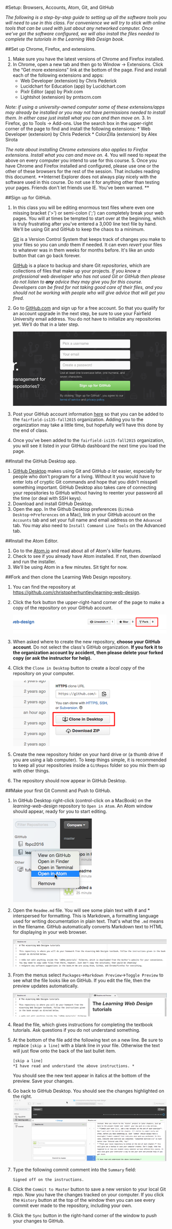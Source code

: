 #Setup: Browsers, Accounts, Atom, Git, and GitHub

*The following is a step-by-step guide to setting up all the software tools you will need to use in this class. For convenience we will try to stick with online tools that can be used with just about any networked computer. Once we’ve got the software configured, we will also install the files needed to complete the tutorials in the Learning Web Design book.*

##Set up Chrome, Firefox, and extensions.

1. Make sure you have the latest versions of Chrome and Firefox installed.
2. In Chrome, open a new tab and then go to Window → Extensions. Click the “Get more extensions” link at the bottom of the page. Find and install each of the following extensions and apps:
    * Web Developer (extension) by Chris Pederick
    * Lucidchart for Education (app) by Lucidchart.com
    * Pixlr Editor (app) by Pixlr.com
    * Lightshot (extension) by prntscrn.com

 *Note: if using a university-owned computer some of these extensions/apps may already be installed or you may not have permissions needed to install them. In either case just install what you can and then move on.*
3. In Firefox, go to Tools → Add-ons. Use the search box in the upper-right corner of the page to find and install the following extensions:
    * Web Developer (extension) by Chris Pederick
    * ColorZilla (extension) by Alex Sirota

 *The note about installing Chrome extensions also applies to Firefox extensions. Install what you can and move on.*
4. You will need to repeat the above on every computer you intend to use for this course.
5. Once you have Chrome and Firefox installed and configured, please use one or the other of these browsers for the rest of the session. That includes reading this document. **Internet Explorer does not always play nicely with the software used in this course. Do not use it for anything other than testing your pages. Friends don't let friends use IE. You've been warned. ** 

##Sign up for GitHub.
1. In this class you will be editing enormous text files where even one missing bracket ('>') or semi-colon (';') can completely break your web pages. You will at times be tempted to start over at the beginning, which is truly frustrating after you've entered a 3,000 line text file by hand. We'll be using Git and GitHub to keep the chaos to a minimum. 

    [Git](https://git-scm.com) is a Version Control System that keeps track of changes you make to your files so you can *undo* them if needed. It can even *revert* your files to whatever was in them weeks for months before. It's like an undo button that can go back forever. 
    
    [GitHub](https://github.com) is a place to backup and share Git *repositories*, which are collections of files that make up your projects. *If you know a professional web developer who has not used Git or GitHub then please do not listen to **any** advice they may give you for this course. Developers can be fired for not taking good care of their files, and you should not be working with people who will give advice that will get you fired.*
2. Go to [GitHub.com](https://github.com) and sign up for a free account. So that you qualify for an account upgrade in the next step, be sure to use your Fairfield University email address. You do not have to initialize any repositories yet. We’ll do that in a later step.

    ![GitHub signup](images/t1/GitHubSignup.png)
    
3. Post your GitHub account information [here](https://docs.google.com/forms/d/1A7oq_6nTaOgUQWSDea50oLf5im--6i4u8adtuitWcOk/viewform) so that you can be added to the `fairfield-is135-fall2015` organization. Adding you to the organization may take a little time, but hopefully we’ll have this done by the end of class.
4. Once you’ve been added to the `fairfield-is135-fall2015` organization, you will see it listed in your GitHub dashboard the next time you load the page. 

##Install the GitHub Desktop app.
1. [GitHub Desktop](https://desktop.github.com) makes using Git and GitHub *a lot* easier, especially for people who don't program for a living. Without it you would have to enter lots of cryptic Git commands and hope that you didn't misspell something important. GitHub Desktop  also takes care of connecting your repositories to GitHub without having to reenter your password all the time (or deal with SSH keys). 
2. Download and install GitHub Desktop. 
3. Open the app. In the Github Desktop preferences (`GitHub Desktop`→`Preferences` on a Mac), link in your GitHub account on the `Accounts` tab and set your full name and email address on the `Advanced` tab. You may also need to `Install Command Line Tools` on the Advanced tab. 

##Install the Atom Editor.
1. Go to the [Atom.io](https://atom.io) and read about all of Atom's killer features.
2. Check to see if you already have Atom installed. If not, then downlaod and run the installer.
3. We'll be using Atom in a few minutes. Sit tight for now. 

##Fork and then clone the Learning Web Design repository.
1. You can find the repository at https://github.com/christopherhuntley/learning-web-design. 
2. Click the fork button the upper-right-hand corner of the page to make a copy of the repository on your GitHub account. 

    ![The GitHub Fork button](images/t1/Fork.png)
    
3. When asked where to create the new repository, **choose your GitHub account**. Do not select the class's GitHub organization. **If you fork it to the organization account by accident, then please delete your forked copy (or ask the instructor for help).**
4. Click the `Clone in Desktop` button to create a *local copy* of the repository on your computer. 

    ![The GitHub Clone button](images/t1/Clone.png)
    
5. Create the new repository folder on your hard drive or (a thumb drive if you are using a lab computer). To keep things simple, it is recommended to keep all your repositories inside a `GitRepos` folder so you mix them up with other things.
6. The repository should now appear in GitHub Desktop. 

##Make your first Git Commit and Push to GitHub.
1. In GitHub Desktop right-click (control-click on a MacBook) on the *learning-web-design* repository to `Open in Atom`. An Atom window should appear, ready for you to start editing. 

    ![Open in Atom](images/t1/OpenInAtom.png)
    
2. Open the `Readme.md` file. You will see some plain text with # and * interspersed for formatting. This is Markdown, a formatting language used for writing documentation in plain text. That's what the `.md` means in the filename. GitHub automatically converts Markdown text to HTML for displaying in your web browser.  

    ![MarkDown file](images/t1/MarkDown.png)

3. From the menus select `Packages`→`Markdown Preview`→`Toggle Preview` to see what the file looks like on GitHub. If you edit the file, then the preview updates automatically. 

    ![MarkDown preview](images/t1/MarkdownPreview.png)
    
4. Read the file, which gives instructions for completing the textbook tutorials. Ask questions if you do not understand something. 
5. At the bottom of the file add the following text on a new line. Be sure to replace `[skip a line]` with a blank line in your file. Otherwise the text will just flow onto the back of the last bullet item.  

    ```
    [skip a line]
    *I have read and understand the above instructions. *
    ```
    You should see the new text appear in italics at the bottom of the preview. Save your changes. 
6. Go back to GitHub Desktop. You should see the changes highlighted on the right.
    ![GitHub Desktop ](images/t1/GitHubForDesktop.png)
7. Type the following commit comment into the `Summary` field:

    ```
    Signed off on the instructions.
    ```
8. Click the `Commit to Master` button to save a new version to your local Git repo. Now you have the changes tracked on your computer. If you click the `History` button at the top of the window then you can see every commit ever made to the repository, including your own. 
9. Click the `Sync` button in the right-hand corner of the window to *push* your changes to GitHub. 